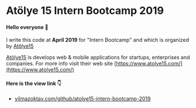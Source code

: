 # Atölye 15 Intern Bootcamp 2019
#### Hello everyone :wave:<br>

I write this code at **April 2019** for "Intern Bootcamp" and which is organized by [Atölye15](https://github.com/atolye15) <br>

[Atölye15](https://github.com/atolye15) is develops web & mobile applications for startups, enterprises and companies. For more info visit their web site [https://www.atolye15.com/](https://www.atolye15.com/)

####  Here is the view link :point_down:
- [yilmazoktav.com/github/atolye15-intern-bootcamp-2019](https://yilmazoktav.com/github/atolye15-intern-bootcamp-2019/)
